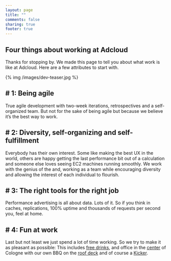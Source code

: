```yaml
---
layout: page
title: ""
comments: false
sharing: true
footer: true
---
```


## Four things about working at Adcloud

Thanks for stopping by. We made this page to tell you about what work is like at Adcloud. Here are a few attributes to start with. 

{% img /images/dev-teaser.jpg %}


\# 1: Being agile
---
True agile development with two-week iterations, retrospectives and a self-organized team. But not for the sake of being agile but because we believe it’s the best way to work.

\# 2: Diversity, self-organizing and self-fulfillment
---
Everybody has their own interest. Some like making the best UX in the world, others are happy getting the last performance bit out of a calculation and someone else loves seeing EC2 machines running smoothly. We work with the genius of the and, working as a team while encouraging diversity and allowing the interest of each individual to flourish.

\# 3: The right tools for the right job
---
Performance advertising is all about data. Lots of it. So if you think in caches, replications, 100% uptime and thousands of requests per second you, feel at home.

\# 4: Fun at work
---
Last but not least we just spend a lot of time working. So we try to make it as pleasant as possible: This includes [free drinks](http://instagram.com/p/U0jNkNsuMk/), and office in the [center](http://maps.google.de/maps?f=q&source=s_q&hl=de&geocode=&q=Adcloud+GmbH,+K%C3%B6ln&aq=t&sll=51.151786,10.415039&sspn=18.676297,42.407227&ie=UTF8&hq=Adcloud+GmbH,&hnear=K%C3%B6ln,+Nordrhein-Westfalen&t=h&ll=50.941826,6.936321&spn=0.03656,0.082827&z=14&layer=c&cbll=50.941682,6.936591&panoid=V7fZsdjW52tul8e5aBKh6g&cbp=12,288.94,,0,-8.03) of Cologne with our own BBQ on the [roof deck](http://instagram.com/p/E7w8l/) and of course a [Kicker](http://instagram.com/p/FCtE4/).